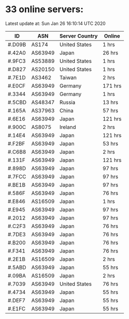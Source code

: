 # 33 online servers:

Latest update at: Sun Jan 26 16:10:14 UTC 2020

| ID | ASN | Server Country | Online |
| -- | --- | -------------- | ------ |
| #.D09B | AS174 | United States | 1 hrs |
| #.42A0 | AS63949 | Japan | 26 hrs |
| #.9FC3 | AS53889 | United States | 1 hrs |
| #.D827 | AS20150 | United States | 1 hrs |
| #.7E1D | AS3462 | Taiwan | 2 hrs |
| #.E0CF | AS63949 | Germany | 171 hrs |
| #.3344 | AS63949 | Germany | 1 hrs |
| #.5CBD | AS48347 | Russia | 13 hrs |
| #.165A | AS37963 | China | 57 hrs |
| #.6E16 | AS63949 | Japan | 121 hrs |
| #.900C | AS8075 | Ireland | 2 hrs |
| #.14E4 | AS63949 | Japan | 121 hrs |
| #.F2BF | AS63949 | Japan | 53 hrs |
| #.C6B8 | AS63949 | Japan | 2 hrs |
| #.131F | AS63949 | Japan | 121 hrs |
| #.898D | AS63949 | Japan | 97 hrs |
| #.7FCC | AS63949 | Japan | 97 hrs |
| #.BE1B | AS63949 | Japan | 97 hrs |
| #.586F | AS63949 | Japan | 76 hrs |
| #.E846 | AS16509 | Japan | 1 hrs |
| #.E945 | AS63949 | Japan | 97 hrs |
| #.2012 | AS63949 | Japan | 97 hrs |
| #.C2F3 | AS63949 | Japan | 76 hrs |
| #.7DE3 | AS63949 | Japan | 76 hrs |
| #.B200 | AS63949 | Japan | 76 hrs |
| #.F341 | AS63949 | Japan | 76 hrs |
| #.2E1B | AS16509 | Japan | 2 hrs |
| #.5ABD | AS63949 | Japan | 55 hrs |
| #.09BA | AS16509 | Japan | 2 hrs |
| #.7039 | AS63949 | United States | 76 hrs |
| #.4734 | AS63949 | Japan | 55 hrs |
| #.DEF7 | AS63949 | Japan | 55 hrs |
| #.E1FC | AS63949 | Japan | 55 hrs |

